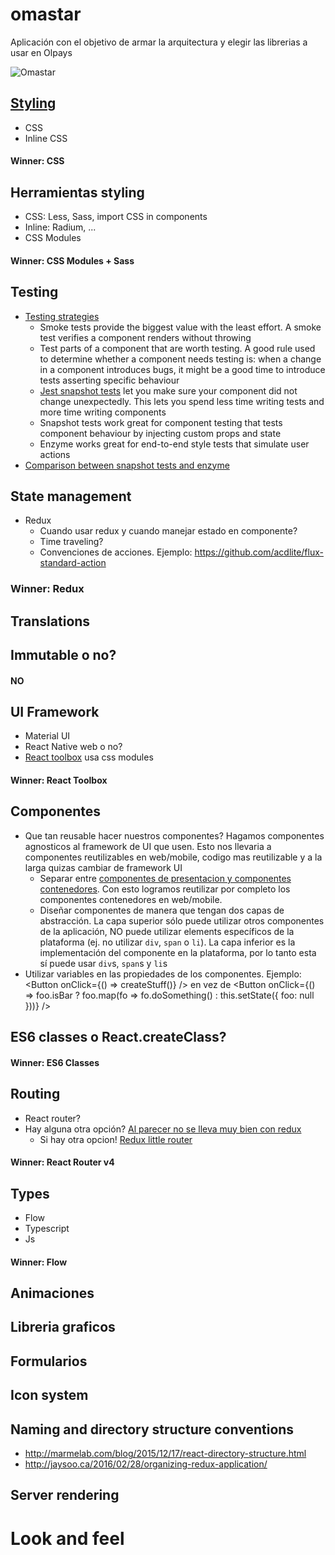 # omastar

Aplicación con el objetivo de armar la arquitectura y elegir las librerias a usar en Olpays

![Omastar](http://vignette1.wikia.nocookie.net/pokemon/images/6/65/Omastar_IL046.png/revision/latest?cb=20150624040620)

## [Styling](http://stackoverflow.com/questions/26882177/react-js-inline-style-best-practices)

* CSS
* Inline CSS

#### Winner: CSS

## Herramientas styling

* CSS: Less, Sass, import CSS in components
* Inline: Radium, ...
* CSS Modules

#### Winner: CSS Modules + Sass

## Testing
* [Testing strategies](https://github.com/facebookincubator/create-react-app/blob/master/template/README.md#testing-components)
  * Smoke tests provide the biggest value with the least effort. A smoke test verifies a component renders without throwing
  * Test parts of a component that are worth testing. A good rule used to determine whether a component needs testing is: when a change in a component introduces bugs, it might be a good time to introduce tests asserting specific behaviour
  * [Jest snapshot tests](https://facebook.github.io/jest/blog/2016/07/27/jest-14.html) let you make sure your component did not change unexpectedly. This lets you spend less time writing tests and more time writing components
  * Snapshot tests work great for component testing that tests component behaviour by injecting custom props and state
  * Enzyme works great for end-to-end style tests that simulate user actions
* [Comparison between snapshot tests and enzyme](https://blog.callstack.io/unit-testing-react-native-with-the-new-jest-i-snapshots-come-into-play-68ba19b1b9fe#.3l5ss330w)

## State management

* Redux
  * Cuando usar redux y cuando manejar estado en componente?
  * Time traveling?
  * Convenciones de acciones. Ejemplo: https://github.com/acdlite/flux-standard-action

### Winner: Redux

## Translations

## Immutable o no?
#### NO

## UI Framework
 * Material UI
 * React Native web o no?
 * [React toolbox](http://react-toolbox.com/#/) usa css modules

#### Winner: React Toolbox

## Componentes
 * Que tan reusable hacer nuestros componentes? Hagamos componentes agnosticos al framework de UI que usen. Esto nos llevaria a componentes reutilizables en web/mobile, codigo mas reutilizable y a la larga quizas cambiar de framework UI
   * Separar entre [componentes de presentacion y componentes contenedores](https://medium.com/@dan_abramov/smart-and-dumb-components-7ca2f9a7c7d0#.37cfpqa29). Con esto logramos reutilizar por completo los componentes contenedores en web/mobile.
   * Diseñar componentes de manera que tengan dos capas de abstracción. La capa superior sólo puede utilizar otros componentes de la aplicación, NO puede utilizar elements específicos de la plataforma (ej. no utilizar `div`, `span` o `li`). La capa inferior es la implementación del componente en la plataforma, por lo tanto esta sí puede usar `div`s, `span`s y `li`s
 * Utilizar variables en las propiedades de los componentes. Ejemplo: <Button onClick={() => createStuff()} /> en vez de <Button onClick={() => foo.isBar ? foo.map(fo => fo.doSomething() : this.setState({ foo: null }))} />

## ES6 classes o React.createClass?

#### Winner: ES6 Classes

## Routing

* React router?
* Hay alguna otra opción? [Al parecer no se lleva muy bien con redux](https://formidable.com/blog/2016/07/11/let-the-url-do-the-talking-part-1-the-pain-of-react-router-in-redux/)
  * Si hay otra opcion! [Redux little router](https://github.com/FormidableLabs/redux-little-router)

#### Winner: React Router v4

## Types

* Flow
* Typescript
* Js

#### Winner: Flow

## Animaciones

## Libreria graficos

## Formularios

## Icon system

## Naming and directory structure conventions
* http://marmelab.com/blog/2015/12/17/react-directory-structure.html
* http://jaysoo.ca/2016/02/28/organizing-redux-application/

## Server rendering

# Look and feel
